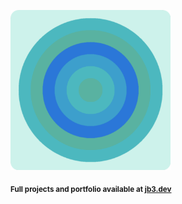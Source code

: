 <a href="https://github.com/jb3/fractal"><img width="256px" src="fractal-20251031-031411.png"/></a>

<sub>**Full projects and portfolio available at [jb3.dev](https://jb3.dev/)**</sub>
